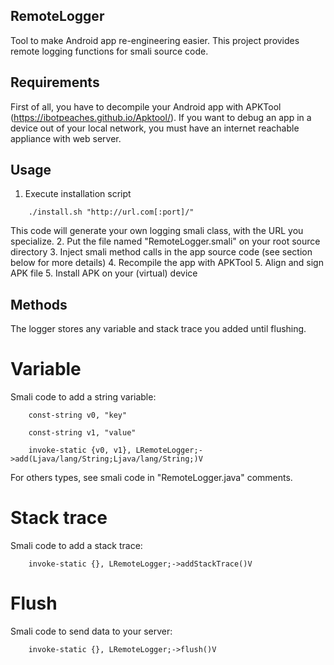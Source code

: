 ## RemoteLogger

Tool to make Android app re-engineering easier. This project provides remote logging functions for smali source code.

## Requirements

First of all, you have to decompile your Android app with APKTool (https://ibotpeaches.github.io/Apktool/). If you want to debug an app in a device out of your local network, you must have an internet reachable appliance with web server.

## Usage

1. Execute installation script
```
	./install.sh "http://url.com[:port]/"
```
This code will generate your own logging smali class, with the URL you specialize.
2. Put the file named "RemoteLogger.smali" on your root source directory
3. Inject smali method calls in the app source code (see section below for more details)
4. Recompile the app with APKTool
5. Align and sign APK file
5. Install APK on your (virtual) device

## Methods

The logger stores any variable and stack trace you added until flushing.

# Variable

Smali code to add a string variable:
```
	const-string v0, "key"

	const-string v1, "value"

	invoke-static {v0, v1}, LRemoteLogger;->add(Ljava/lang/String;Ljava/lang/String;)V
```
For others types, see smali code in "RemoteLogger.java" comments.

# Stack trace

Smali code to add a stack trace:
```
	invoke-static {}, LRemoteLogger;->addStackTrace()V
```

# Flush

Smali code to send data to your server:
```
	invoke-static {}, LRemoteLogger;->flush()V
```